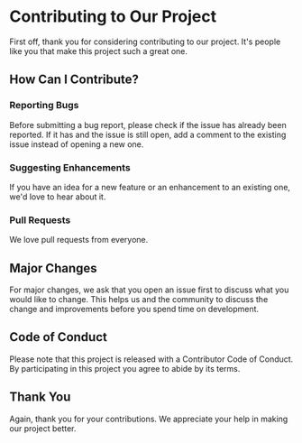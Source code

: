 # Contributing to Our Project

First off, thank you for considering contributing to our project. It's people like you that make this project such a great one.

## How Can I Contribute?

### Reporting Bugs

Before submitting a bug report, please check if the issue has already been reported. If it has and the issue is still open, add a comment to the existing issue instead of opening a new one.

### Suggesting Enhancements

If you have an idea for a new feature or an enhancement to an existing one, we'd love to hear about it.

### Pull Requests

We love pull requests from everyone.

## Major Changes

For major changes, we ask that you open an issue first to discuss what you would like to change. This helps us and the community to discuss the change and improvements before you spend time on development.

## Code of Conduct

Please note that this project is released with a Contributor Code of Conduct. By participating in this project you agree to abide by its terms.

## Thank You

Again, thank you for your contributions. We appreciate your help in making our project better.
